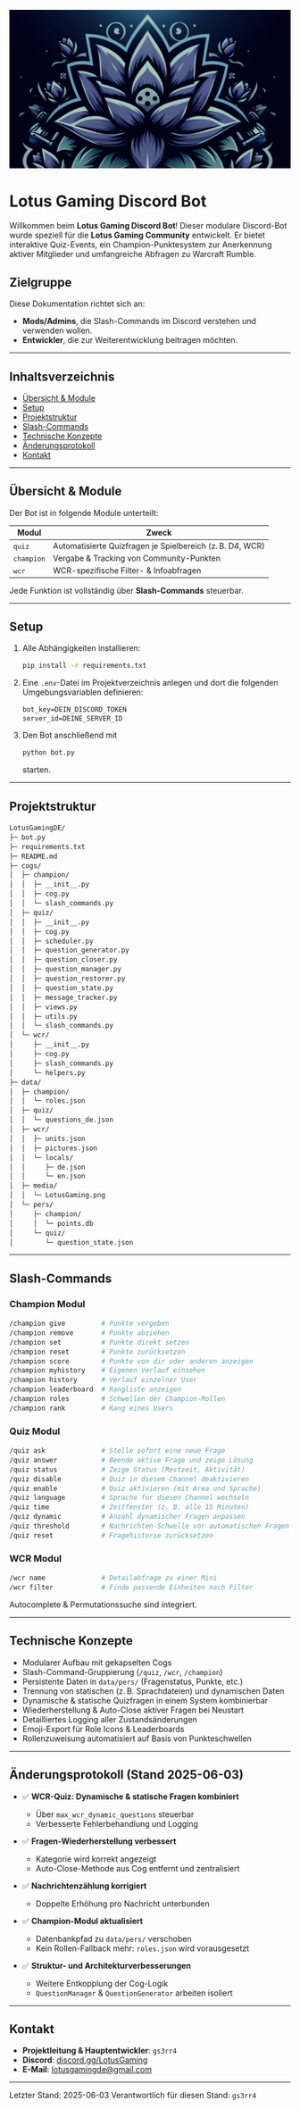 ![Logo von Lotus Gaming](./data/LotusGamingColorless.png)

# Lotus Gaming Discord Bot

Willkommen beim **Lotus Gaming Discord Bot**!
Dieser modulare Discord-Bot wurde speziell für die **Lotus Gaming Community** entwickelt. Er bietet interaktive Quiz-Events, ein Champion-Punktesystem zur Anerkennung aktiver Mitglieder und umfangreiche Abfragen zu Warcraft Rumble.

## Zielgruppe

Diese Dokumentation richtet sich an:

* **Mods/Admins**, die Slash-Commands im Discord verstehen und verwenden wollen.
* **Entwickler**, die zur Weiterentwicklung beitragen möchten.

---

## Inhaltsverzeichnis

* [Übersicht & Module](#übersicht--module)
* [Setup](#setup)
* [Projektstruktur](#projektstruktur)
* [Slash-Commands](#slash-commands)
* [Technische Konzepte](#technische-konzepte)
* [Änderungsprotokoll](#änderungsprotokoll)
* [Kontakt](#kontakt)

---

## Übersicht & Module

Der Bot ist in folgende Module unterteilt:

| Modul      | Zweck                                                     |
| ---------- | --------------------------------------------------------- |
| `quiz`     | Automatisierte Quizfragen je Spielbereich (z. B. D4, WCR) |
| `champion` | Vergabe & Tracking von Community-Punkten                  |
| `wcr`      | WCR-spezifische Filter- & Infoabfragen                    |

Jede Funktion ist vollständig über **Slash-Commands** steuerbar.

---

## Setup

1. Alle Abhängigkeiten installieren:

   ```bash
   pip install -r requirements.txt
   ```

2. Eine `.env`-Datei im Projektverzeichnis anlegen und dort die folgenden
   Umgebungsvariablen definieren:

   ```env
   bot_key=DEIN_DISCORD_TOKEN
   server_id=DEINE_SERVER_ID
   ```

3. Den Bot anschließend mit

   ```bash
   python bot.py
   ```

   starten.

---

## Projektstruktur

```bash
LotusGamingDE/
├─ bot.py
├─ requirements.txt
├─ README.md
├─ cogs/
│  ├─ champion/
│  │  ├─ __init__.py
│  │  ├─ cog.py
│  │  └─ slash_commands.py
│  ├─ quiz/
│  │  ├─ __init__.py
│  │  ├─ cog.py
│  │  ├─ scheduler.py
│  │  ├─ question_generator.py
│  │  ├─ question_closer.py
│  │  ├─ question_manager.py
│  │  ├─ question_restorer.py
│  │  ├─ question_state.py
│  │  ├─ message_tracker.py
│  │  ├─ views.py
│  │  ├─ utils.py
│  │  └─ slash_commands.py
│  └─ wcr/
│     ├─ __init__.py
│     ├─ cog.py
│     ├─ slash_commands.py
│     └─ helpers.py
├─ data/
│  ├─ champion/
│  │  └─ roles.json
│  ├─ quiz/
│  │  └─ questions_de.json
│  ├─ wcr/
│  │  ├─ units.json
│  │  ├─ pictures.json
│  │  └─ locals/
│  │     ├─ de.json
│  │     └─ en.json
│  ├─ media/
│  │  └─ LotusGaming.png
│  └─ pers/
│     ├─ champion/
│     │  └─ points.db
│     └─ quiz/
│        └─ question_state.json
```

---

## Slash-Commands

### Champion Modul

```bash
/champion give         # Punkte vergeben
/champion remove       # Punkte abziehen
/champion set          # Punkte direkt setzen
/champion reset        # Punkte zurücksetzen
/champion score        # Punkte von dir oder anderen anzeigen
/champion myhistory    # Eigenen Verlauf einsehen
/champion history      # Verlauf einzelner User
/champion leaderboard  # Rangliste anzeigen
/champion roles        # Schwellen der Champion-Rollen
/champion rank         # Rang eines Users
```

### Quiz Modul

```bash
/quiz ask              # Stelle sofort eine neue Frage
/quiz answer           # Beende aktive Frage und zeige Lösung
/quiz status           # Zeige Status (Restzeit, Aktivität)
/quiz disable          # Quiz in diesem Channel deaktivieren
/quiz enable           # Quiz aktivieren (mit Area und Sprache)
/quiz language         # Sprache für diesen Channel wechseln
/quiz time             # Zeitfenster (z. B. alle 15 Minuten)
/quiz dynamic          # Anzahl dynamischer Fragen anpassen
/quiz threshold        # Nachrichten-Schwelle vor automatischen Fragen
/quiz reset            # Fragehistorie zurücksetzen
```

### WCR Modul

```bash
/wcr name              # Detailabfrage zu einer Mini
/wcr filter            # Finde passende Einheiten nach Filter
```

Autocomplete & Permutationssuche sind integriert.

---

## Technische Konzepte

* Modularer Aufbau mit gekapselten Cogs
* Slash-Command-Gruppierung (`/quiz`, `/wcr`, `/champion`)
* Persistente Daten in `data/pers/` (Fragenstatus, Punkte, etc.)
* Trennung von statischen (z. B. Sprachdateien) und dynamischen Daten
* Dynamische & statische Quizfragen in einem System kombinierbar
* Wiederherstellung & Auto-Close aktiver Fragen bei Neustart
* Detailliertes Logging aller Zustandsänderungen
* Emoji-Export für Role Icons & Leaderboards
* Rollenzuweisung automatisiert auf Basis von Punkteschwellen

---

## Änderungsprotokoll (Stand 2025-06-03)

* ✅ **WCR-Quiz: Dynamische & statische Fragen kombiniert**

  * Über `max_wcr_dynamic_questions` steuerbar
  * Verbesserte Fehlerbehandlung und Logging

* ✅ **Fragen-Wiederherstellung verbessert**

  * Kategorie wird korrekt angezeigt
  * Auto-Close-Methode aus Cog entfernt und zentralisiert

* ✅ **Nachrichtenzählung korrigiert**

  * Doppelte Erhöhung pro Nachricht unterbunden

* ✅ **Champion-Modul aktualisiert**

  * Datenbankpfad zu `data/pers/` verschoben
  * Kein Rollen-Fallback mehr: `roles.json` wird vorausgesetzt

* ✅ **Struktur- und Architekturverbesserungen**

  * Weitere Entkopplung der Cog-Logik
  * `QuestionManager` & `QuestionGenerator` arbeiten isoliert

---

## Kontakt

* **Projektleitung & Hauptentwickler**: `gs3rr4`
* **Discord**: [discord.gg/LotusGaming](https://discord.gg/LotusGaming)
* **E-Mail**: [lotusgamingde@gmail.com](mailto:lotusgamingde@gmail.com)

---

Letzter Stand: 2025-06-03
Verantwortlich für diesen Stand: `gs3rr4`
